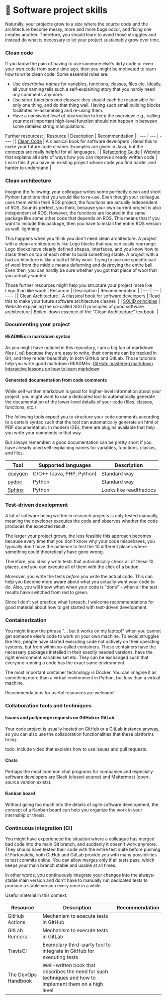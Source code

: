 # :brain: Software project skills

Naturally, your projects grow to a size where the source code and the architecture become messy, more and more bugs occur, and fixing one creates another. Therefore, you should learn to avoid those struggles and instead do what is necessary to let your project sustainably grow over time.

### Clean code

If you know the pain of having to use someone else's dirty code or even your own code from some time ago, then you might be motivated to learn how to write clean code. Some essential rules are:
- Use *descriptive names* for variables, functions, classes, files etc. Ideally, all your naming tells such a self-explaining story that you hardly need any comments anymore.
- Use *short functions and classes*: they should each be responsible for only one thing, and do that thing well. Having such small building blocks facilitates re-assembling and re-using them.
- Have a *consistent level of abstraction* to keep the overview: e.g., calling your most important high-level function should not happen in between some detailed string manipulations.

Further resources:
| Resource | Description | Recommendation |
| --- | --- | ---- |
| [Clean Code](https://www.oreilly.com/library/view/clean-code-a/9780136083238/) | A classical book for software developers | Read this to make your future code cleaner. Examples are given in Java, but the concepts are really helpful for all languages.  |
| [Refactoring Guide](https://sourcemaking.com/refactoring/refactorings)  | Website that explains all sorts of ways how you can improve already written code | Learn this if you have an existing project whose code you find harder and harder to understand |



### Clean architecture


Imagine the following: your colleague writes some perfectly clean and short Python functions that you would like to re-use.
Even though your colleague uses them within their ROS project, the functions are actually independent of ROS.
Sounds perfect, you think, because your own current project is also independent of ROS.
However, the functions are located in the same package like some other code that depends on ROS.
This means that if you want to include this package, then you have to install the entire ROS version as well :lightning:

This happens when you think you don't need clean architecture.
A project with a clean architecture is like Lego blocks that you can easily rearrange. Lego blocks have clearly defined shapes, interfaces, and you know how to stack them on top of each other to build something stable. <!-- You can take the roof of one Lego house and put it on a completely different Lego house as long as the blocks structure supporting the roof is the same. -->
A project with a bad architecture is like a ball of filthy wool.  Trying to use one specific part of wool from the middle means deforming and destroying the entire ball. Even then, you can hardly be sure whether you got that piece of wool that you actually wanted.


Those further resources might help you structure your project more like Lego than like wool:
| Resource | Description | Recommendation |
| --- | --- | ---- |
| [Clean Architecture](https://www.oreilly.com/library/view/clean-architecture-a/9780134494272/) | A classical book for software developers | Read this to make your future software architecture cleaner.  |
| [SOLID principles](https://dzone.com/articles/solid-principles-basic-building-blocks-of-a-clean) | Website explaining the so-called SOILD principles of good software architecture | Boiled-down essence of the "Clean Architecture" textbook.  |



### Documenting your project

#### READMEs in markdown syntax

As you might have noticed in this repository, I am a big fan of markdown files (`.md`) because they are easy to write, their contents can be tracked in Git, and they render beautifully in both GitHub and GitLab. Those tutorials help you write good markdown READMEs:
[GitHub: mastering markdown](https://guides.github.com/features/mastering-markdown/)
[Interactive lessons on how to learn markdown](https://www.markdowntutorial.com/lesson/1/)

#### Generated documentation from code comments
While self-written markdown is good for higher-level information about your project, you might want to use a dedicated tool to automatically generate the documentation of the lower-level details of your code (files, classes, functions, etc.)

The following tools expect you to structure your code comments according to a certain syntax such that the tool can automatically generate an html or PDF documentation. In modern IDEs, there are plugins available that help you write your comments in that way.

But always remember: a good documentation can be pretty short if you have already used self-explaining names for variables, functions, classes, and files.


| Tool | Supported languages | Description |
| ---  | --------------      | ------ |
| [doxygen](https://www.doxygen.nl/manual/starting.html) | C/C++ (Java, PHP, Python)   | Standard way |
| [pydoc](https://docs.python.org/3/library/pydoc.html) | Python | Standard way |
| [Sphinx](https://www.sphinx-doc.org/en/master/usage/quickstart.html) | Python | Looks like readthedocs |





### Test-driven development

A lot of software being written in research projects is only tested manually, meaning the developer executes the code and observes whether the code produces the expected result.

The larger your project grows, the less feasible this approach becomes because every time that you don't know why your code misbehaves, you typically don't have the patience to test the 10 different places where something could theoretically have gone wrong.

Therefore, you ideally write tests that automatically check all of these 10 places, and you can execute all of them with the click of a button.

Moreover, you write the tests *before* you write the actual code. This can help you become more aware about what you actually want your code to do. Also, you will know when when your code is "done" - when all the test results have switched from red to green.

Since I don't yet practice what I preach, I welcome recommendations for good material about how to get started with test-driven development.


### Containerization

You might know the phrase "... but it works on my laptop!" when you cannot get someone else's code to work on your own machine.
To avoid struggles like this, people have started executing code not natively on their operating systems, but from within so-called containers.
These containers have the necessary packages installed in their exactly needed versions, have the right environment variables set etc. They can be exchanged such that everyone running a code has the exact same environment.

The most important container technology is Docker. You can imagine it as something more than a virtual environment in Python, but less than a virtual machine.

Recommendations for useful resources are welcome!



### Collaboration tools and techniques

#### Issues and pull/merge requests on GitHub or GitLab
Your code project is usually hosted on GitHub or a GitLab instance anyway, so you can also use the collaboration functionalities that these platforms bring.

todo: include video that explains how to use issues and pull requests.

#### Chats

Perhaps the most common chat programs for companies and especially software developers are Slack (closed-source) and Mattermost (open-source version exists). 



#### Kanban board

Without going too much into the details of agile software development, the concept of a Kanban board can help you organize the work in your internship or thesis.





### Continuous integration (CI)
You might have experienced the situation where a colleague has merged bad code into the main Git branch, and suddenly it doesn't work anymore.
They should have tested their code with the entire test suite before pushing it!
Fortunately, both GitHub and GitLab provide you with many possibilities to test commits online. You can allow merges only if all tests pass, which keeps your main branch stable and usable at all times.

In other words, you continuously integrate your changes into the always-stable main version and don't have to manually run dedicated tests to produce a stable version every once in a while.

Useful material in this context:

| Resource | Description | Recommendation |
| --- | --- | --- |
| GitHub Actions | Mechanism to execute tests in GitHub | |
| GitLab Runners | Mechanism to execute tests in GitLab | |
| TravisCI | Exemplary third-party tool to integrate in GitHub for executing tests  |
| The DevOps Handbook | Well-written book that describes the need for such techniques and how to implement them on a high level | |
